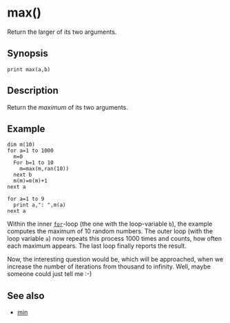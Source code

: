 # max()

Return the larger of its two arguments.

## Synopsis

```basic
print max(a,b)
```

## Description

Return the *maximum* of its two arguments.

## Example

```
dim m(10)
for a=1 to 1000
  m=0
  For b=1 to 10
    m=max(m,ran(10))
  next b
  m(m)=m(m)+1
next a

for a=1 to 9
  print a,": ",m(a)
next a
```

Within the inner [```for```](for.html)-loop (the one with the loop-variable ```b```), the example computes the maximum of 10 random numbers. The outer loop (with the loop variable ```a```) now repeats this process 1000 times and counts, how often each maximum appears. The last loop finally reports the result.

Now, the interesting question would be, which will be approached, when we increase the number of iterations from thousand to infinity. Well, maybe someone could just tell me :-)

## See also

 * [min](min.html)

